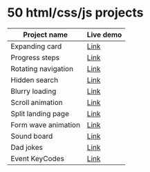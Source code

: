 # 50 html/css/js projects

| Project name        | Live demo                                                               |
| ------------------- | ----------------------------------------------------------------------- |
| Expanding card      | [Link](https://princeofmath.github.io/50-projects/expanding-cards/)     |
| Progress steps      | [Link](https://princeofmath.github.io/50-projects/progress-steps/)      |
| Rotating navigation | [Link](https://princeofmath.github.io/50-projects/rotating-navigation/) |
| Hidden search       | [Link](https://princeofmath.github.io/50-projects/hidden-search/)       |
| Blurry loading      | [Link](https://princeofmath.github.io/50-projects/blurry-loading/)      |
| Scroll animation    | [Link](https://princeofmath.github.io/50-projects/scroll-animation/)    |
| Split landing page  | [Link](https://princeofmath.github.io/50-projects/split-landing-page/)  |
| Form wave animation | [Link](https://princeofmath.github.io/50-projects/form-wave-animation/) |
| Sound board         | [Link](https://princeofmath.github.io/50-projects/sound-board/)         |
| Dad jokes           | [Link](https://princeofmath.github.io/50-projects/dad-jokes/)           |
| Event KeyCodes      | [Link](https://princeofmath.github.io/50-projects/event-keycodes/)      |
